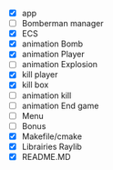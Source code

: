 - [x] app
- [ ] Bomberman manager 
- [x] ECS
- [x] animation Bomb
- [x] animation Player
- [ ] animation Explosion
- [x] kill player
- [x] kill box 
- [ ] animation kill
- [ ] animation End game
- [ ] Menu
- [ ] Bonus
- [x] Makefile/cmake
- [x] Librairies Raylib
- [x] README.MD
